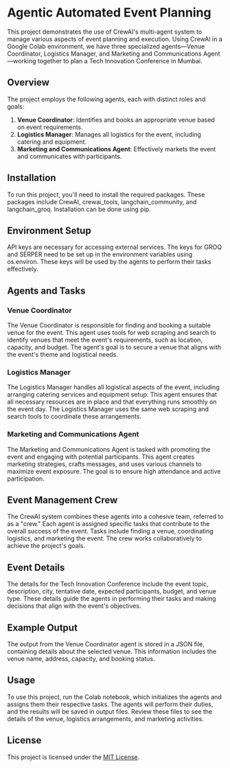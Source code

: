# Agentic Automated Event Planning
This project demonstrates the use of CrewAI's multi-agent system to manage various aspects of event planning and execution. Using CrewAI in a Google Colab environment, we have three specialized agents—Venue Coordinator, Logistics Manager, and Marketing and Communications Agent—working together to plan a Tech Innovation Conference in Mumbai.

## Overview
The project employs the following agents, each with distinct roles and goals:

1. **Venue Coordinator**: Identifies and books an appropriate venue based on event requirements.
2. **Logistics Manager**: Manages all logistics for the event, including catering and equipment.
3. **Marketing and Communications Agent**: Effectively markets the event and communicates with participants.

## Installation
To run this project, you'll need to install the required packages. These packages include CrewAI, crewai_tools, langchain_community, and langchain_groq. Installation can be done using pip.

## Environment Setup
API keys are necessary for accessing external services. The keys for GROQ and SERPER need to be set up in the environment variables using os.environ. These keys will be used by the agents to perform their tasks effectively.

## Agents and Tasks
### Venue Coordinator
The Venue Coordinator is responsible for finding and booking a suitable venue for the event. This agent uses tools for web scraping and search to identify venues that meet the event's requirements, such as location, capacity, and budget. The agent's goal is to secure a venue that aligns with the event's theme and logistical needs.

### Logistics Manager
The Logistics Manager handles all logistical aspects of the event, including arranging catering services and equipment setup. This agent ensures that all necessary resources are in place and that everything runs smoothly on the event day. The Logistics Manager uses the same web scraping and search tools to coordinate these arrangements.

### Marketing and Communications Agent
The Marketing and Communications Agent is tasked with promoting the event and engaging with potential participants. This agent creates marketing strategies, crafts messages, and uses various channels to maximize event exposure. The goal is to ensure high attendance and active participation.

## Event Management Crew
The CrewAI system combines these agents into a cohesive team, referred to as a "crew." Each agent is assigned specific tasks that contribute to the overall success of the event. Tasks include finding a venue, coordinating logistics, and marketing the event. The crew works collaboratively to achieve the project's goals.

## Event Details
The details for the Tech Innovation Conference include the event topic, description, city, tentative date, expected participants, budget, and venue type. These details guide the agents in performing their tasks and making decisions that align with the event's objectives.

## Example Output
The output from the Venue Coordinator agent is stored in a JSON file, containing details about the selected venue. This information includes the venue name, address, capacity, and booking status.

## Usage
To use this project, run the Colab notebook, which initializes the agents and assigns them their respective tasks. The agents will perform their duties, and the results will be saved in output files. Review these files to see the details of the venue, logistics arrangements, and marketing activities.

## License
This project is licensed under the [MIT License](LICENSE.txt).

